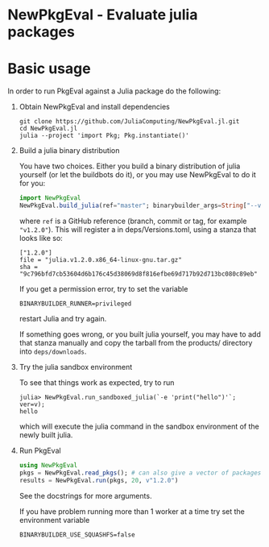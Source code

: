 # NewPkgEval - Evaluate julia packages

# Basic usage
In order to run PkgEval against a Julia package do the following:


1. Obtain NewPkgEval and install dependencies

    ```
    git clone https://github.com/JuliaComputing/NewPkgEval.jl.git
    cd NewPkgEval.jl
    julia --project 'import Pkg; Pkg.instantiate()'
    ```


2. Build a julia binary distribution

    You have two choices. Either you build a binary distribution of julia yourself
    (or let the buildbots do it), or you may use NewPkgEval to do it for you:

    ```jl
    import NewPkgEval
    NewPkgEval.build_julia(ref="master"; binarybuilder_args=String["--verbose"])
    ```

    where `ref` is a GitHub reference (branch, commit or tag, for example `"v1.2.0"`).
    This will register a in deps/Versions.toml, using a stanza that looks like so:
    ```
    ["1.2.0"]
    file = "julia.v1.2.0.x86_64-linux-gnu.tar.gz"
    sha = "9c796bfd7cb53604d6b176c45d38069d8f816efbe69d717b92d713bc080c89eb"
    ```

    If you get a permission error, try to set the variable

    `BINARYBUILDER_RUNNER=privileged`

    restart Julia and try again.

    If something goes wrong, or you built julia yourself, you may have to add that stanza
    manually and copy the tarball from the products/ directory into `deps/downloads`.


3. Try the julia sandbox environment

    To see that things work as expected, try to run

    ```
    julia> NewPkgEval.run_sandboxed_julia(`-e 'print("hello")'`; ver=v);
    hello
    ```

    which will execute the julia command in the sandbox environment of the newly built julia.


4. Run PkgEval

    ```julia
    using NewPkgEval
    pkgs = NewPkgEval.read_pkgs(); # can also give a vector of packages here
    results = NewPkgEval.run(pkgs, 20, v"1.2.0")
    ```

    See the docstrings for more arguments.

    If you have problem running more than 1 worker at a time try set the environment variable

    ```
    BINARYBUILDER_USE_SQUASHFS=false
    ```
